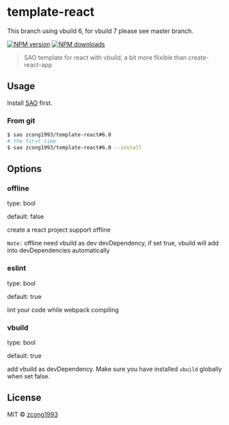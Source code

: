 # template-react

This branch using vbuild 6, for vbuild 7 please see master branch.

[![NPM version](https://img.shields.io/npm/v/template-react.svg?style=flat)](https://npmjs.com/package/template-react) [![NPM downloads](https://img.shields.io/npm/dm/template-react.svg?style=flat)](https://npmjs.com/package/template-react)

> SAO template for react with vbuild, a bit more flixible than create-react-app

## Usage

Install [SAO](https://github.com/egoist/sao) first.

### From git

```bash
$ sao zcong1993/template-react#6.0
# the first time
$ sao zcong1993/template-react#6.0 --install
```

## Options

### offline
type: bool

default: false

create a react project support offline

`Note:` offline need vbuild as dev devDependency, if set true, vbuild will add into devDependencies automatically

### eslint
type: bool

default: true

lint your code while webpack compiling

### vbuild
type: bool

default: true

add vbuild as devDependency. Make sure you have installed `vbuild` globally when set false.

## License

MIT &copy; [zcong1993](github.com/zcong1993)
